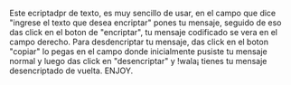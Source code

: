 Este ecriptadpr de texto, es muy sencillo de usar, en el campo que dice "ingrese el texto que desea encriptar" pones tu mensaje, seguido de eso das click en el boton de "encriptar", tu mensaje codificado se vera en el campo derecho.
Para desdencriptar tu mensaje, das click en el boton "copiar" lo pegas en el campo donde inicialmente pusiste tu mensaje normal y luego das click en "desencriptar" y !wala¡ tienes tu mensaje desencriptado
de vuelta.
ENJOY.
